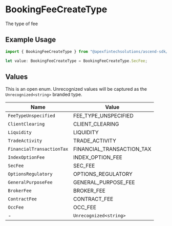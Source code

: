# BookingFeeCreateType

The type of fee

## Example Usage

```typescript
import { BookingFeeCreateType } from "@apexfintechsolutions/ascend-sdk/models/components";

let value: BookingFeeCreateType = BookingFeeCreateType.SecFee;
```

## Values

This is an open enum. Unrecognized values will be captured as the `Unrecognized<string>` branded type.

| Name                      | Value                     |
| ------------------------- | ------------------------- |
| `FeeTypeUnspecified`      | FEE_TYPE_UNSPECIFIED      |
| `ClientClearing`          | CLIENT_CLEARING           |
| `Liquidity`               | LIQUIDITY                 |
| `TradeActivity`           | TRADE_ACTIVITY            |
| `FinancialTransactionTax` | FINANCIAL_TRANSACTION_TAX |
| `IndexOptionFee`          | INDEX_OPTION_FEE          |
| `SecFee`                  | SEC_FEE                   |
| `OptionsRegulatory`       | OPTIONS_REGULATORY        |
| `GeneralPurposeFee`       | GENERAL_PURPOSE_FEE       |
| `BrokerFee`               | BROKER_FEE                |
| `ContractFee`             | CONTRACT_FEE              |
| `OccFee`                  | OCC_FEE                   |
| -                         | `Unrecognized<string>`    |